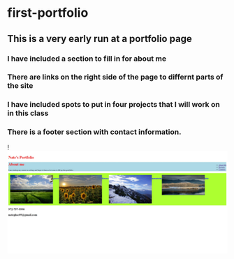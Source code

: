 # first-portfolio

## This is a very early run at a portfolio page

### I have included a section to fill in for about me

### There are links on the right side of the page to differnt parts of the site

### I have included spots to put in four projects that I will work on in this class

### There is a footer section with contact information.

! ![screenshot](\assests\screenshot.jpg)
